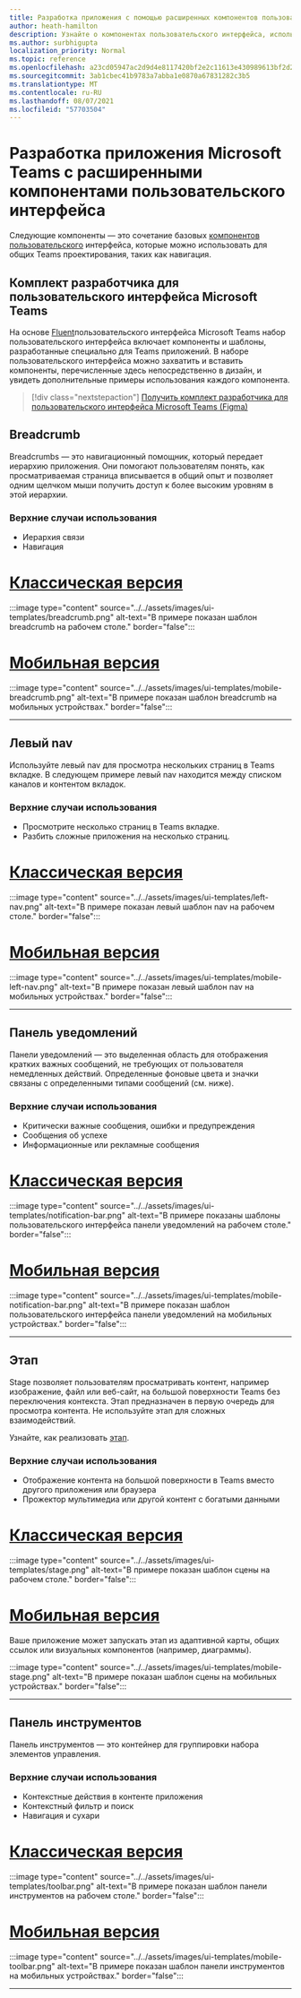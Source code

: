 ```yaml
---
title: Разработка приложения с помощью расширенных компонентов пользовательского интерфейса
author: heath-hamilton
description: Узнайте о компонентах пользовательского интерфейса, используемых в Teams.
ms.author: surbhigupta
localization_priority: Normal
ms.topic: reference
ms.openlocfilehash: a23cd05947ac2d9d4e8117420bf2e2c11613e430989613bf2d267e5c892bf39c
ms.sourcegitcommit: 3ab1cbec41b9783a7abba1e0870a67831282c3b5
ms.translationtype: MT
ms.contentlocale: ru-RU
ms.lasthandoff: 08/07/2021
ms.locfileid: "57703504"
---
```

# <a name="designing-your-microsoft-teams-app-with-advanced-ui-components"></a>Разработка приложения Microsoft Teams с расширенными компонентами пользовательского интерфейса

Следующие компоненты — это сочетание базовых [компонентов пользовательского](~/concepts/design/design-teams-app-basic-ui-components.md) интерфейса, которые можно использовать для общих Teams проектирования, таких как навигация.

## <a name="microsoft-teams-ui-kit"></a>Комплект разработчика для пользовательского интерфейса Microsoft Teams

На основе <a href="https://fluentsite.z22.web.core.windows.net/" target="_blank">Fluent</a>пользовательского интерфейса Microsoft Teams набор пользовательского интерфейса включает компоненты и шаблоны, разработанные специально для Teams приложений. В наборе пользовательского интерфейса можно захватить и вставить компоненты, перечисленные здесь непосредственно в дизайн, и увидеть дополнительные примеры использования каждого компонента.

> [!div class="nextstepaction"]
> [Получить комплект разработчика для пользовательского интерфейса Microsoft Teams (Figma)](https://www.figma.com/community/file/916836509871353159)

## <a name="breadcrumb"></a>Breadcrumb

Breadcrumbs — это навигационный помощник, который передает иерархию приложения. Они помогают пользователям понять, как просматриваемая страница вписывается в общий опыт и позволяет одним щелчком мыши получить доступ к более высоким уровням в этой иерархии.

### <a name="top-use-cases"></a>Верхние случаи использования

* Иерархия связи
* Навигация

# <a name="desktop"></a>[Классическая версия](#tab/desktop)

:::image type="content" source="../../assets/images/ui-templates/breadcrumb.png" alt-text="В примере показан шаблон breadcrumb на рабочем столе." border="false":::

# <a name="mobile"></a>[Мобильная версия](#tab/mobile)

:::image type="content" source="../../assets/images/ui-templates/mobile-breadcrumb.png" alt-text="В примере показан шаблон breadcrumb на мобильных устройствах." border="false":::

---

## <a name="left-nav"></a>Левый nav

Используйте левый nav для просмотра нескольких страниц в Teams вкладке. В следующем примере левый nav находится между списком каналов и контентом вкладок.

### <a name="top-use-cases"></a>Верхние случаи использования

* Просмотрите несколько страниц в Teams вкладке.
* Разбить сложные приложения на несколько страниц.

# <a name="desktop"></a>[Классическая версия](#tab/desktop)

:::image type="content" source="../../assets/images/ui-templates/left-nav.png" alt-text="В примере показан левый шаблон nav на рабочем столе." border="false":::

# <a name="mobile"></a>[Мобильная версия](#tab/mobile)

:::image type="content" source="../../assets/images/ui-templates/mobile-left-nav.png" alt-text="В примере показан левый шаблон nav на мобильных устройствах." border="false":::

---

## <a name="notification-bar"></a>Панель уведомлений

Панели уведомлений — это выделенная область для отображения кратких важных сообщений, не требующих от пользователя немедленных действий. Определенные фоновые цвета и значки связаны с определенными типами сообщений (см. ниже).

### <a name="top-use-cases"></a>Верхние случаи использования

* Критически важные сообщения, ошибки и предупреждения
* Сообщения об успехе
* Информационные или рекламные сообщения

# <a name="desktop"></a>[Классическая версия](#tab/desktop)

:::image type="content" source="../../assets/images/ui-templates/notification-bar.png" alt-text="В примере показаны шаблоны пользовательского интерфейса панели уведомлений на рабочем столе." border="false":::

# <a name="mobile"></a>[Мобильная версия](#tab/mobile)

:::image type="content" source="../../assets/images/ui-templates/mobile-notification-bar.png" alt-text="В примере показан шаблон пользовательского интерфейса панели уведомлений на мобильных устройствах." border="false":::

---

## <a name="stage"></a>Этап

Stage позволяет пользователям просматривать контент, например изображение, файл или веб-сайт, на большой поверхности Teams без переключения контекста. Этап предназначен в первую очередь для просмотра контента. Не используйте этап для сложных взаимодействий.

Узнайте, как реализовать [этап](~/tabs/tabs-link-unfurling.md).

### <a name="top-use-cases"></a>Верхние случаи использования

* Отображение контента на большой поверхности в Teams вместо другого приложения или браузера
* Прожектор мультимедиа или другой контент с богатыми данными

# <a name="desktop"></a>[Классическая версия](#tab/desktop)

:::image type="content" source="../../assets/images/ui-templates/stage.png" alt-text="В примере показан шаблон сцены на рабочем столе." border="false":::

# <a name="mobile"></a>[Мобильная версия](#tab/mobile)

Ваше приложение может запускать этап из адаптивной карты, общих ссылок или визуальных компонентов (например, диаграммы).

:::image type="content" source="../../assets/images/ui-templates/mobile-stage.png" alt-text="В примере показан шаблон сцены на мобильных устройствах." border="false":::

---

## <a name="toolbar"></a>Панель инструментов

Панель инструментов — это контейнер для группировки набора элементов управления.

### <a name="top-use-cases"></a>Верхние случаи использования

* Контекстные действия в контенте приложения
* Контекстный фильтр и поиск
* Навигация и сухари

# <a name="desktop"></a>[Классическая версия](#tab/desktop)

:::image type="content" source="../../assets/images/ui-templates/toolbar.png" alt-text="В примере показан шаблон панели инструментов на рабочем столе." border="false":::

# <a name="mobile"></a>[Мобильная версия](#tab/mobile)

:::image type="content" source="../../assets/images/ui-templates/mobile-toolbar.png" alt-text="В примере показан шаблон панели инструментов на мобильных устройствах." border="false":::

---
